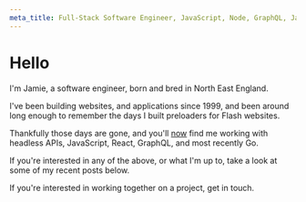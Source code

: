```yaml
---
meta_title: Full-Stack Software Engineer, JavaScript, Node, GraphQL, Jamstack, Ruby on Rails
---
```


# Hello

I'm Jamie, a software engineer, born and bred in North East England.

I've been building websites, and applications since 1999, and been around long enough to remember the days I built preloaders for Flash websites.

Thankfully those days are gone, and you'll [now](/now) find me working with headless APIs, JavaScript, React, GraphQL, and most recently Go.

If you're interested in any of the above, or what I'm up to, take a look at some of my recent posts below.

<RecentPosts />

If you're interested in working together on a project, get in touch.
